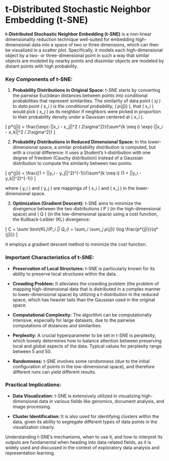 # t-Distributed Stochastic Neighbor Embedding (t-SNE)

**t-Distributed Stochastic Neighbor Embedding (t-SNE)** is a non-linear dimensionality reduction technique well-suited for embedding high-dimensional data into a space of two or three dimensions, which can then be visualized in a scatter plot. Specifically, it models each high-dimensional object by a two- or three-dimensional point in such a way that similar objects are modeled by nearby points and dissimilar objects are modeled by distant points with high probability.

### Key Components of t-SNE:

1. **Probability Distributions in Original Space:** t-SNE starts by converting the pairwise Euclidean distances between points into conditional probabilities that represent similarities. The similarity of data point \( x*j \) to data point \( x_i \) is the conditional probability, \( p*{j|i} \), that \( x_i \) would pick \( x_j \) as its neighbor if neighbors were picked in proportion to their probability density under a Gaussian centered at \( x_i \).

\[
p*{j|i} = \frac{\exp(-||x_i - x_j||^2 / 2\sigma^2)}{\sum*{k \neq i} \exp(-||x_i - x_k||^2 / 2\sigma^2)}
\]

2. **Probability Distributions in Reduced Dimensional Space:** In the lower-dimensional space, a similar probability distribution is computed, but with a crucial difference: it uses a Student’s t-distribution with one degree of freedom (Cauchy distribution) instead of a Gaussian distribution to compute the similarity between two points.

\[
q*{j|i} = \frac{(1 + ||y_i - y_j||^2)^{-1}}{\sum*{k \neq i} (1 + ||y_i - y_k||^2)^{-1}}
\]

where \( y_i \) and \( y_j \) are mappings of \( x_i \) and \( x_j \) in the lower-dimensional space.

3. **Optimization (Gradient Descent):** t-SNE aims to minimize the divergence between the two distributions \( P \) (in the high-dimensional space) and \( Q \) (in the low-dimensional space) using a cost function, the Kullback-Leibler (KL) divergence:

\[
C = \sum*i \text{KL}(P_i || Q_i) = \sum_i \sum_j p*{j|i} \log \frac{p*{j|i}}{q*{j|i}}
\]

It employs a gradient descent method to minimize the cost function.

### Important Characteristics of t-SNE:

- **Preservation of Local Structures:** t-SNE is particularly known for its ability to preserve local structures within the data.

- **Crowding Problem:** It alleviates the crowding problem (the problem of mapping high-dimensional data that is distributed in a complex manner to lower-dimensional space) by utilizing a t-distribution in the reduced space, which has heavier tails than the Gaussian used in the original space.

- **Computational Complexity:** The algorithm can be computationally intensive, especially for large datasets, due to the pairwise computations of distances and similarities.

- **Perplexity:** A crucial hyperparameter to be set in t-SNE is perplexity, which loosely determines how to balance attention between preserving local and global aspects of the data. Typical values for perplexity range between 5 and 50.

- **Randomness:** t-SNE involves some randomness (due to the initial configuration of points in the low-dimensional space), and therefore different runs can yield different results.

### Practical Implications:

- **Data Visualization:** t-SNE is extensively utilized in visualizing high-dimensional data in various fields like genomics, document analysis, and image processing.

- **Cluster Identification:** It is also used for identifying clusters within the data, given its ability to segregate different types of data points in the visualization clearly.

Understanding t-SNE’s mechanisms, when to use it, and how to interpret its outputs are fundamental when heading into data-related fields, as it is widely used and discussed in the context of exploratory data analysis and representation learning.
